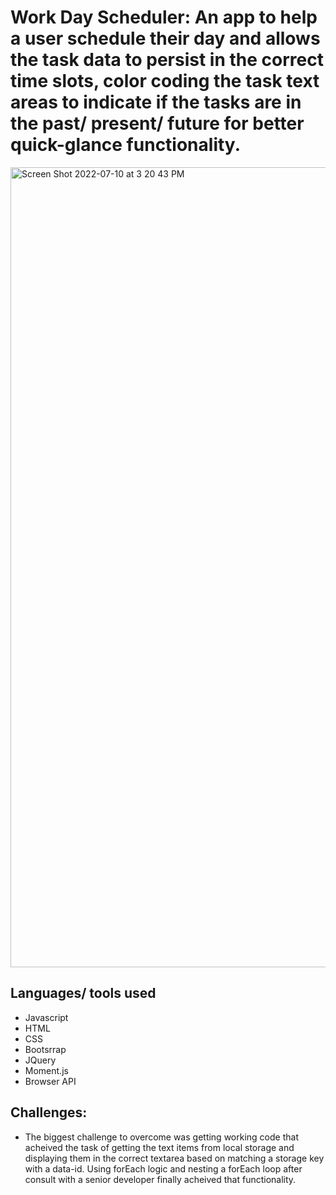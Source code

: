 # Work Day Scheduler: An app to help a user schedule their day and allows the task data to persist in the correct time slots, color coding the task text areas to indicate if the tasks are in the past/ present/ future for better quick-glance functionality.

<img width="1280" alt="Screen Shot 2022-07-10 at 3 20 43 PM" src="https://user-images.githubusercontent.com/98048059/178164223-58cbe338-4168-4aa2-b541-ccfef107ad70.png">

## Languages/ tools used

* Javascript
* HTML
* CSS
* Bootsrrap
* JQuery
* Moment.js
* Browser API

## Challenges:

* The biggest challenge to overcome was getting working code that acheived the task of getting the text items from local storage and displaying them in the correct textarea based on matching a storage key with a data-id. Using forEach logic and nesting a forEach loop after consult with a senior developer finally acheived that functionality.
